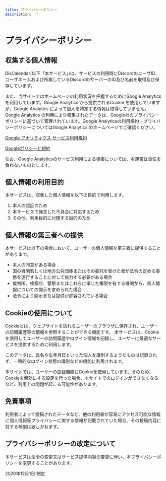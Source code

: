 ```yaml
---
title: プライバシーポリシー
description: ''
---
```


# プライバシーポリシー

## 収集する個人情報

DisCalendar(以下「本サービス」)は、サービスの利用時にDiscordのユーザID、ユーザネームおよび所属しているDiscordのサーバーのID及び名前を取得及び保存しています。

また、当サイトではホームページの利用状況を把握するためにGoogle Analytics を利用しています。Google Analytics から提供されるCookie を使用していますが、Google Analytics によって個人を特定する情報は取得していません。
Google Analytics の利用により収集されたデータは、Google社のプライバシーポリシーに基づいて管理されています。Google Analyticsの利用規約・プライバシーポリシーについてはGoogle Analytics のホームページでご確認ください。

[Google アナリティクス サービス利用規約](https://www.google.co.jp/analytics/terms/jp.html)

[Googleポリシーと規約](https://policies.google.com/)

なお、Google Analyticsのサービス利用による損害については、本運営は責任を負わないものとします。

## 個人情報の利用目的

本サービスは、収集した個人情報を以下の目的で利用します。

1. 本人の認証のため
2. 本サービスで発生した不具合に対応するため
3. その他、利用目的に付随する目的のため

## 個人情報の第三者への提供

本サービスは以下の場合において、ユーザーの個人情報を第三者に提供することがあります。

- 本人の同意がある場合
- 国の機関若しくは地方公共団体またはその委託を受けた者が法令の定める事務を遂行することに対して協力する必要がある場合
- 裁判所、検察庁、警察またはこれらに準じた権限を有する機関から、個人情報についての開示を求められた場合
- 法令により開示または提供が許容されている場合

## Cookieの使用について

Cookieとは、ウェブサイトを訪れるユーザーのブラウザに保存され、ユーザーの訪問履歴等の情報を参照することができる機能です。
本サービスは、Cookieを使用してユーザーの訪問履歴やログイン情報を記録し、ユーザーに最適なサービスを提供するために利用します。

このデータは、氏名や生年月日といった個人を識別するようなものは記録されず、一時的なログイン状態の識別などの機能に利用されます。

本サイトでは、ユーザーの認証機能にCookieを使用しています。そのため、Cookieを無効にする設定を行った場合、本サイトでのログインができなくなるなど、利用上の問題が起こる可能性があります。

## 免責事項

利用者によって投稿されたデータなど、他の利用者が容易にアクセス可能な情報に個人情報等プライバシーに関する情報が記載されていた場合、その投稿内容に対する補償は致しかねます。

## プライバシーポリシーの改定について

本サービスは法令の変更又はサービス提供内容の変更に伴い、本プライバシーポリシーを変更することがあります。

2020年12月1日 制定
